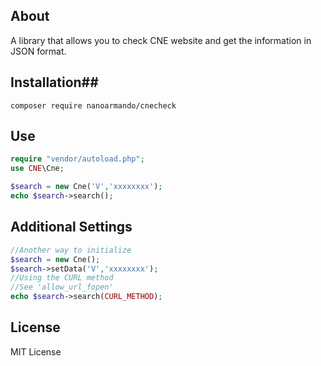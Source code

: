 ## About ##
A library that allows you to check CNE website and get the information in JSON format.
## Installation##
    composer require nanoarmando/cnecheck
## Use ##
```php
require "vendor/autoload.php";
use CNE\Cne;

$search = new Cne('V','xxxxxxxx');
echo $search->search();
```
## Additional Settings ##
```php
//Another way to initialize
$search = new Cne();
$search->setData('V','xxxxxxxx');
//Using the CURL method
//See 'allow_url_fopen'
echo $search->search(CURL_METHOD);
```
## License ##
MIT License